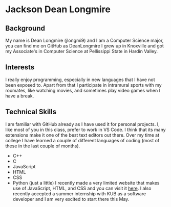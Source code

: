 # Jackson Dean Longmire
## Background
My name is Dean Longmire (jlongmi9) and I am a Computer Science major, you can find me on GitHub as DeanLongmire  I grew up in Knoxville and got my Associate's in Computer Science at Pellissippi State in Hardin Valley. 
## Interests
I really enjoy programming, especially in new languages that I have not been exposed to.  Apart from that I participate in intramural sports with my roomates, like watching movies, and sometimes play video games when I have a break.
## Technical Skills
I am familiar with GitHub already as I have used it for personal projects. I, like most of you in this class, prefer to work in VS Code. I think that its many extensions make it one of the best text editors out there.  Over my time at college I have learned a couple of different languages of coding (most of these in the last couple of months).
* C++
* C
* JavaScript
* HTML
* CSS
* Python (just a little)  I recently made a very limited website that makes use of JavaScript, HTML, and CSS and you can visit it [here](https://deanlongmire.github.io/Temperature-Converter/).  I also recently accepted a summer internship with KUB as a software developer and I am very excited to start there this May.